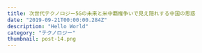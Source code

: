 ```yaml
---
title: 次世代テクノロジー5Gの未来と米中覇権争いで見え隠れする中国の思惑
date: "2019-09-21T00:00:00.284Z"
description: "Hello World"
category: "テクノロジー"
thumbnail: post-14.png
---
```

